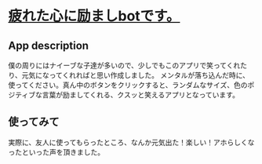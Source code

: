 # [疲れた心に励ましbotです。](https://hagemasite-bot.netlify.app/)

## App description
僕の周りにはナイーブな子達が多いので、少しでもこのアプリで笑ってくれたり、元気になってくれればと思い作成しました。
メンタルが落ち込んだ時に、使ってください。真ん中のボタンをクリックすると、ランダムなサイズ、色のポジティブな言葉が励ましてくれる、クスッと笑えるアプリとなっています。

## 使ってみて
実際に、友人に使ってもらったところ、なんか元気出た！楽しい！アホらしくなったといった声を頂きました。
